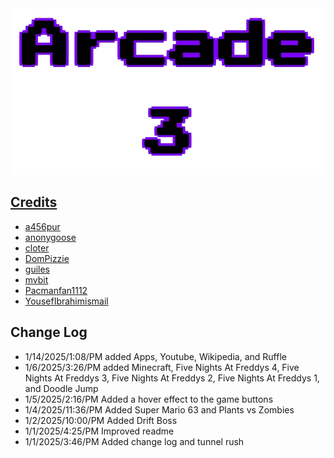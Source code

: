 <div align="center">
        <a href="https://github.com/FutureElliotto/arcade-3" target="_blank">
        <img src="images/title.png" 
        alt="title"
    </a>
</div>

## Credits
- [a456pur](https://github.com/a456pur)
- [anonygoose](https://penguinmod.com/profile?user=anonygoose)
- [cloter](https://scratch.mit.edu/users/cloter/)
- [DomPizzie](https://github.com/DomPizzie)
- [guiles](https://scratch.mit.edu/users/guiles/)
- [mvbit](https://penguinmod.com/profile?user=mvbit)
- [Pacmanfan1112](https://scratch.mit.edu/users/Pacmanfan1112)
- [YousefIbrahimismail](https://github.com/YousefIbrahimismail)
## Change Log
- 1/14/2025/1:08/PM added Apps, Youtube, Wikipedia, and Ruffle
- 1/6/2025/3:26/PM added Minecraft, Five Nights At Freddys 4, Five Nights At Freddys 3, Five Nights At Freddys 2, Five Nights At Freddys 1, and Doodle Jump
- 1/5/2025/2:16/PM Added a hover effect to the game buttons
- 1/4/2025/11:36/PM Added Super Mario 63 and Plants vs Zombies
- 1/2/2025/10:00/PM Added Drift Boss
- 1/1/2025/4:25/PM Improved readme
- 1/1/2025/3:46/PM Added change log and tunnel rush



